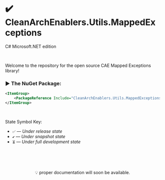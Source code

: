 # ✔️ CleanArchEnablers.Utils.MappedExceptions
C# Microsoft.NET edition

<br>

Welcome to the repository for the open source CAE Mapped Exceptions library!

### ▶️ The NuGet Package:
```xml
<ItemGroup>
    <PackageReference Include="CleanArchEnablers.Utils.MappedExceptions" Version="${LatestVersion}">
</ItemGroup>
```

<br>

State Symbol Key:

- ``✅`` — _Under release state_
- ``✔️`` — _Under snapshot state_
- ``⏳`` — _Under full development state_

<br>
<br>
<br>

<p align="center">
 💡 proper documentation will soon be available.
</p>

<br>
<br>
<br>
